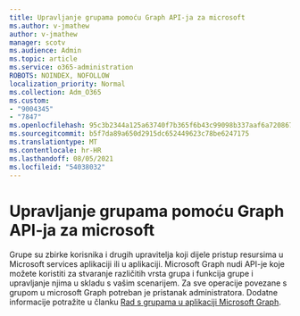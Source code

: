 ```yaml
---
title: Upravljanje grupama pomoću Graph API-ja za microsoft
ms.author: v-jmathew
author: v-jmathew
manager: scotv
ms.audience: Admin
ms.topic: article
ms.service: o365-administration
ROBOTS: NOINDEX, NOFOLLOW
localization_priority: Normal
ms.collection: Adm_O365
ms.custom:
- "9004345"
- "7847"
ms.openlocfilehash: 95c3b2344a125a63740f7b365f6b43c99098b337aaf6a72086786ce6a7cb505d
ms.sourcegitcommit: b5f7da89a650d2915dc652449623c78be6247175
ms.translationtype: MT
ms.contentlocale: hr-HR
ms.lasthandoff: 08/05/2021
ms.locfileid: "54038032"
---
```

# <a name="use-microsoft-graph-api-to-manage-groups"></a>Upravljanje grupama pomoću Graph API-ja za microsoft

Grupe su zbirke korisnika i drugih upravitelja koji dijele pristup resursima u Microsoft services aplikaciji ili u aplikaciji. Microsoft Graph nudi API-je koje možete koristiti za stvaranje različitih vrsta grupa i funkcija grupe i upravljanje njima u skladu s vašim scenarijem. Za sve operacije povezane s grupom u microsoft Graph potreban je pristanak administratora. Dodatne informacije potražite u članku [Rad s grupama u aplikaciji Microsoft Graph](https://docs.microsoft.com/graph/api/resources/groups-overview).
